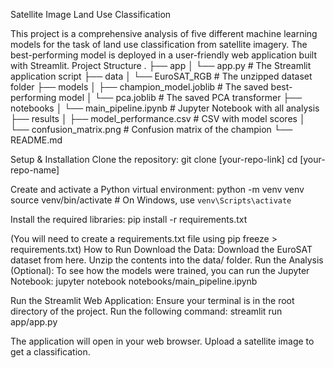 Satellite Image Land Use Classification

This project is a comprehensive analysis of five different machine learning models for the task of land use classification from satellite imagery. The best-performing model is deployed in a user-friendly web application built with Streamlit.
Project Structure
.
├── app
│   └── app.py              # The Streamlit application script
├── data
│   └── EuroSAT_RGB         # The unzipped dataset folder
├── models
│   ├── champion_model.joblib # The saved best-performing model
│   └── pca.joblib            # The saved PCA transformer
├── notebooks
│   └── main_pipeline.ipynb   # Jupyter Notebook with all analysis
├── results
│   ├── model_performance.csv # CSV with model scores
│   └── confusion_matrix.png  # Confusion matrix of the champion
└── README.md


Setup & Installation
Clone the repository:
git clone [your-repo-link]
cd [your-repo-name]


Create and activate a Python virtual environment:
python -m venv venv
source venv/bin/activate  # On Windows, use `venv\Scripts\activate`


Install the required libraries:
pip install -r requirements.txt

(You will need to create a requirements.txt file using pip freeze > requirements.txt)
How to Run
Download the Data:
Download the EuroSAT dataset from here.
Unzip the contents into the data/ folder.
Run the Analysis (Optional):
To see how the models were trained, you can run the Jupyter Notebook:
jupyter notebook notebooks/main_pipeline.ipynb


Run the Streamlit Web Application:
Ensure your terminal is in the root directory of the project.
Run the following command:
streamlit run app/app.py


The application will open in your web browser. Upload a satellite image to get a classification.

